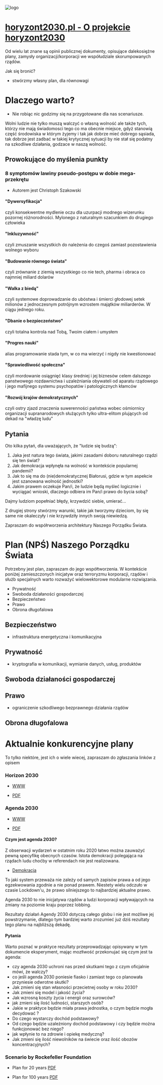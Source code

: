 ![logo](https://logo.horyzont2030.pl/1/cover.png)

# [horyzont2030.pl - O projekcie horyzont2030](https://www.horyzont2030.pl/)

Od wielu lat znane są opinii publicznej dokumenty, opisujące dalekosiężne plany, zamysły organizacji/korporacji we współudziale skorumpowanych rządów.

Jak się bronić?
- stwórzmy własny plan, dla równowagi

# Dlaczego warto?
+ Nie robiąc nic godzimy się na przygotowane dla nas scenariusze.

Wolni ludzie nie tylko muszą walczyć o własną wolność ale także tych, którzy nie mają świadomosci tego co ma obecnie miejsce, gdyż stanowią część środowiska w którym żyjemy i tak jak dobrze mieć dobrego sąsiada, tak dobrze jest zadbać w takiej krytycznej sytuacji by nie stał się podatny na szkodliwe działania, godzace w naszą wolność.



##  Prowokujące do myślenia punkty 

### 8 symptomów lawiny pseudo-postępu w dobie mega-przekrętu
+ Autorem jest Christoph Szakowski

#### "Dywersyfikacja"
czyli konsekwentne mydlenie oczu dla uzurpacji modnego wizerunku pozornej różnorodności. Mylonego z naturalnym szacunkiem do drugiego człowieka

#### "Inkluzywność"
czyli zmuszanie wszystkich do należenia do czegoś zamiast pozostawienia wolnego wyboru

#### "Budowanie równego świata" 
czyli zrównanie z ziemią wszystkiego co nie tech, pharma i obraca co najmniej miliard dolarów

#### "Walka z biedą" 
czyli systemowe doprowadzanie do ubóstwa i śmierci głodowej setek milionów z jednoczesnym potrójnym wzrostem majątków miliarderów. W ciągu jednego roku.

#### "Dbanie o bezpieczeństwo"
czyli totalna kontrola nad Tobą, Twoim ciałem i umysłem

#### "Progres nauki" 
alias programowanie stada tym, w co ma wierzyć i nigdy nie kwestionować

#### "Sprawiedliwość społeczna" 
czyli mordowanie osiągnięć klasy średniej i jej biznesów celem dalszego panstwowego rozdawnictwa i uzależniania obywateli od aparatu rządowego i jego mafijnego systemu psychopatów i patologicznych kłamców

#### "Rozwój krajów demokratycznych" 
czyli ostry zjazd znaczenia suwerenności państwa wobec ośmiornicy organizacji supranarodowych służących tylko ultra-elitom plujących od dekad na "władzę ludu"




## Pytania

Oto kilka pytań, dla uważających, że "ludzie się budzą":
1. Jaka jest natura tego świata, jakimi zasadami doboru naturalnego rządzi się ten świat?
2. Jak demokracja wpłynęła na wolność w kontekście popularnej pandemii?
3. Jak to się ma do (nie)demokratycznej Białorusi, gdzie w tym aspekcie jest szanowana wolność jednostki?
4. Jakim prawem oczekuje Pan/i, że ludzie będą myśleć logicznie i wyciągać wnioski, dlaczego odbiera im Pan/i prawo do bycia sobą?

Dajmy ludziom popełniać błędy, krzywdzić siebie, umierać...

Z drugiej strony stwórzmy warunki, takie jak tworzymy dzieciom, by się same nie okaleczyły i nie krzywdziły innych swoją niewiedzą.

Zapraszam do współrworzenia architektury Naszego Porządku Świata.


# Plan (NPŚ) Naszego Porządku Świata

Potrzebny jest plan, zapraszam do jego współtworzenia.
W kontekście poniżej zamieszczonych inicjatyw oraz terroryzmu korporacji, rządów i służb specjalnych warto rozważyć wielowektorowe modularne rozwiązania.

+ Prywatność
+ Swoboda działaności gospodarczej
+ Bezpieczeństwo 
+ Prawo
+ Obrona długofalowa




## Bezpieczeństwo

+ infrastruktura energetyczna i komunikacyjna



## Prywatność
+ kryptografia w komunikacji, wymianie danych, usług, produktów


## Swoboda działaności gospodarczej


## Prawo
+ ograniczenie szkodliwego bezprawnego działania rządów


## Obrona długofalowa


# Aktualnie konkurencyjne plany
To tylko niektóre, jest ich o wiele wiecej, zapraszam do zgłaszania linków z opisem

### Horizon 2030

+ [WWW](https://www.eib.org/en/publications/horizon-2030)

+ [PDF](https://www.eib.org/attachments/strategies/horizon_2030_en.pdf)


### Agenda 2030

+ [WWW](https://www.un.org.pl/agenda-2030-rezolucja)

+ [PDF](http://www.unic.un.org.pl/files/164/Agenda%202030_pl_2016_ostateczna.pdf)


#### Czym jest agenda 2030?

Z obserwacji wydarzeń w ostatnim roku 2020 łatwo można zauważyć pewną specyfikę obecnych czasów.
Istota demokracji polegająca na rządach ludu choćby w referendach nie jest realizowana.
+ [Demokracja](https://pl.wikipedia.org/wiki/Demokracja)


To jaki system przeważa nie zależy od samych zapisów prawa a od jego egzekwowania zgodnie a nie ponad prawem.
Niestety wielu odczuło w czasie Lockdown'u, że prawo silniejszego to najbardziej aktualne prawo.

Agenda 2030 to nie inicjatywa rządów a ludzi korporacji wpływających na zmiany na poziomie kraju poprzez lobbing.

Rezultaty działań Agendy 2030 dotyczą całego globu i nie jest możliwe jej powstrzymanie, dlatego tym bardziej warto zrozumieć już dziś rezultaty tego planu na najbliższą dekadę.

#### Pytania

Warto poznać w praktyce rezultaty przeprowadzając opisywany w tym dokumencie eksperyment, mając mozłiwość przekonujać się czym jest ta agenda:
+ czy agenda 2030 uchroni nas przed skutkami tego z czym oficjalnie mówi, że walczy?
+ co jeśli agenda 2030 poniesie fiasko i zamiast tego co planowała przyniesie odwrotne skutki?
+ Jak zmieni się stan własności przecietnej osoby w roku 2030?
+ Jak zmieni się model i jakość życia?
+ Jak wzrosną koszty życia i energii oraz surowców?
+ jak zmieni się ilość ludności, starszych osób?
+ Jakie w praktyce będzie miała prawa jednostka, o czym będzie mogła decydować ?
+ Do czego wystarczy dochód podstawowy?
+ Od czego będzie uzależniony dochód podstawowy i czy będzie można funkcjonować bez niego?
+ jak wpłynie to na zdrowie i opiekę medyczną?
+ Jak zmieni się ilość niewolników na świecie oraz ilość obozów koncentracyjnych?



### Scenario by Rockefeller Foundation

+ Plan for 20 years
[PDF](http://www.nommeraadio.ee/meedia/pdf/RRS/Rockefeller%20Foundation.pdf)

+ Plan for 100 years
[PDF](https://www.rockefellerfoundation.org/wp-content/uploads/1b8843cc-0d4c-4d5e-bf35-4c7b2fbbb63d-the.pdf)
